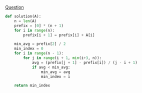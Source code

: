 [Question](https://app.codility.com/programmers/lessons/5-prefix_sums/min_avg_two_slice/)

```python
def solution(A):
    n = len(A)
    prefix = [0] * (n + 1)
    for i in range(n):
        prefix[i + 1] = prefix[i] + A[i]

    min_avg = prefix[2] / 2
    min_index = 0
    for i in range(n - 1):
        for j in range(i + 1, min(i+3, n)):
            avg = (prefix[j + 1] - prefix[i]) / (j - i + 1)
            if avg < min_avg:
                min_avg = avg
                min_index = i

    return min_index
```
